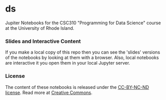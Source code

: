 # ds

Jupiter Notebooks for the CSC310 "Programming for Data Science" course at the University of Rhode Island.

### Slides and Interactive Content
If you make a local copy of this repo then you can see the 'slides' versions of the notebooks by looking at them with a browser.  Also, local notebooks are interactive it you open them in your local Jupyter server.

### License
The content of these notebooks is released under the [CC-BY-NC-ND license](https://creativecommons.org/licenses/by-sa/4.0/). Read more at [Creative Commons](https://creativecommons.org).
